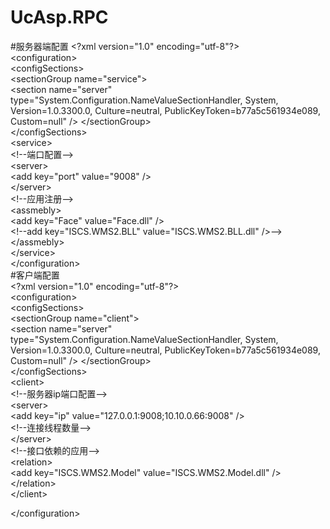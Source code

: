 # UcAsp.RPC

#服务器端配置
&lt;?xml version="1.0" encoding="utf-8"?&gt;<br />
&lt;configuration&gt;<br />
  &lt;configSections&gt;<br />
    &lt;sectionGroup name="service"&gt;<br />
      &lt;section name="server" type="System.Configuration.NameValueSectionHandler, System, Version=1.0.3300.0, Culture=neutral, PublicKeyToken=b77a5c561934e089, Custom=null" /&gt;
    &lt;/sectionGroup&gt;<br />
  &lt;/configSections&gt;<br />
  &lt;service&gt;<br />
  &lt;!--端口配置--&gt;<br />
    &lt;server&gt;<br />
      &lt;add key="port" value="9008" /&gt;<br />
    &lt;/server&gt;<br />
    &lt;!--应用注册--&gt;<br />
    &lt;assmebly&gt;<br />
      &lt;add key="Face" value="Face.dll" /&gt;<br />
      &lt;!--add key="ISCS.WMS2.BLL" value="ISCS.WMS2.BLL.dll" /&gt;--&gt;<br />
    &lt;/assmebly&gt;<br />
  &lt;/service&gt;<br />
&lt;/configuration&gt;<br />
#客户端配置<br />
&lt;?xml version="1.0" encoding="utf-8"?&gt;<br />
&lt;configuration&gt;<br />
  &lt;configSections&gt;<br />
    &lt;sectionGroup name="client"&gt;<br />
      &lt;section name="server" type="System.Configuration.NameValueSectionHandler, System, Version=1.0.3300.0, Culture=neutral, PublicKeyToken=b77a5c561934e089, Custom=null" /&gt;
    &lt;/sectionGroup&gt;<br />
  &lt;/configSections&gt;<br />
  &lt;client&gt;<br />
  &lt;!--服务器ip端口配置--&gt;<br />
    &lt;server&gt;<br />
      &lt;add key="ip" value="127.0.0.1:9008;10.10.0.66:9008" /&gt;<br />
&lt;!--连接线程数量--&gt;<br />
    &lt;/server&gt;<br />
    &lt;!--接口依赖的应用--&gt;<br />
    &lt;relation&gt;<br />
      &lt;add key="ISCS.WMS2.Model" value="ISCS.WMS2.Model.dll" /&gt;<br />
    &lt;/relation&gt;<br />
  &lt;/client&gt;<br />

&lt;/configuration&gt;




